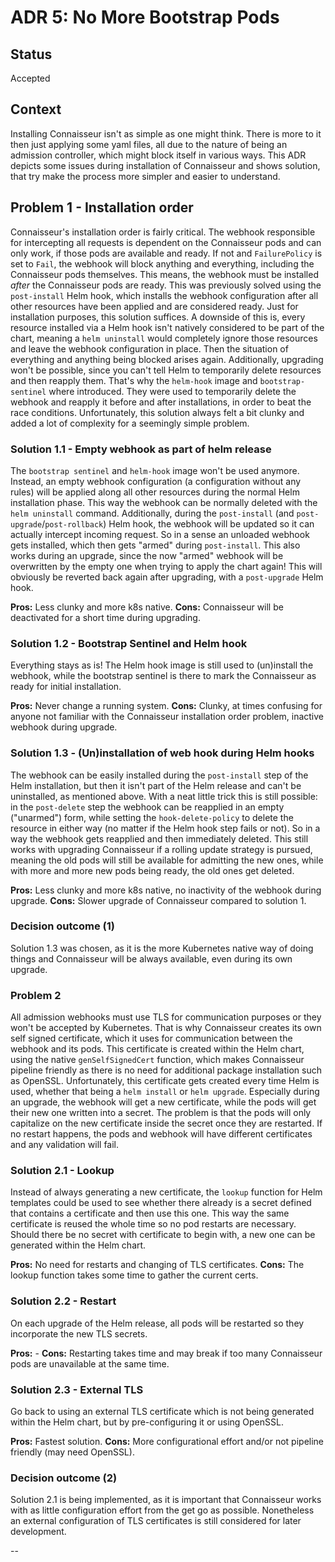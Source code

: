 # ADR 5: No More Bootstrap Pods

## Status

Accepted

## Context

Installing Connaisseur isn't as simple as one might think. There is more to it then just applying some yaml files, all due to the nature of being an admission controller, which might block itself in various ways. This ADR depicts some issues during installation of Connaisseur and shows solution, that try make the process more simpler and easier to understand.

## Problem 1 - Installation order

Connaisseur's installation order is fairly critical. The webhook responsible for intercepting all requests is dependent on the Connaisseur pods and can only work, if those pods are available and ready. If not and  `FailurePolicy` is set to `Fail`, the webhook will block anything and everything, including the Connaisseur pods themselves. This means, the webhook must be installed *after* the Connaisseur pods are ready. This was previously solved using the `post-install` Helm hook, which installs the webhook configuration after all other resources have been applied and are considered ready. Just for installation purposes, this solution suffices. A downside of this is, every resource installed via a Helm hook isn't natively considered to be part of the chart, meaning a `helm uninstall` would completely ignore those resources and leave the webhook configuration in place. Then the situation of everything and anything being blocked arises again. Additionally, upgrading won't be possible, since you can't tell Helm to temporarily delete resources and then reapply them. That's why the `helm-hook` image and `bootstrap-sentinel` where introduced. They were used to temporarily delete the webhook and reapply it before and after installations, in order to beat the race conditions. Unfortunately, this solution always felt a bit clunky and added a lot of complexity for a seemingly simple problem.

### Solution 1.1 - Empty webhook as part of helm release

The `bootstrap sentinel` and `helm-hook` image won't be used anymore. Instead, an empty webhook configuration (a configuration without any rules) will be applied along all other resources during the normal Helm installation phase. This way the webhook can be normally deleted with the `helm uninstall` command. Additionally, during the `post-install` (and `post-upgrade`/`post-rollback`) Helm hook, the webhook will be updated so it can actually intercept incoming request. So in a sense an unloaded webhook gets installed, which then gets "armed" during `post-install`. This also works during an upgrade, since the now "armed" webhook will be overwritten by the empty one when trying to apply the chart again! This will obviously be reverted back again after upgrading, with a `post-upgrade` Helm hook.

**Pros:** Less clunky and more k8s native.
**Cons:** Connaisseur will be deactivated for a short time during upgrading.

### Solution 1.2 - Bootstrap Sentinel and Helm hook

Everything stays as is! The Helm hook image is still used to (un)install the webhook, while the bootstrap sentinel is there to mark the Connaisseur as ready for initial installation.

**Pros:** Never change a running system.
**Cons:** Clunky, at times confusing for anyone not familiar with the Connaisseur installation order problem, inactive webhook during upgrade.

### Solution 1.3 - (Un)installation of web hook during Helm hooks

The webhook can be easily installed during the `post-install` step of the Helm installation, but then it isn't part of the Helm release and can't be uninstalled, as mentioned above. With a neat little trick this is still possible: in the `post-delete` step the webhook can be reapplied in an empty ("unarmed") form, while setting the `hook-delete-policy` to delete the resource in either way (no matter if the Helm hook step fails or not). So in a way the webhook gets reapplied and then immediately deleted. This still works with upgrading Connaisseur if a rolling update strategy is pursued, meaning the old pods will still be available for admitting the new ones, while with more and more new pods being ready, the old ones get deleted.

**Pros:** Less clunky and more k8s native, no inactivity of the webhook during upgrade.
**Cons:** Slower upgrade of Connaisseur compared to solution 1.

### Decision outcome (1)

Solution 1.3 was chosen, as it is the more Kubernetes native way of doing things and Connaisseur will be always available, even during its own upgrade.

### Problem 2

All admission webhooks must use TLS for communication purposes or they won't be accepted by Kubernetes. That is why Connaisseur creates its own self signed certificate, which it uses for communication between the webhook and its pods. This certificate is created within the Helm chart, using the native `genSelfSignedCert` function, which makes Connaisseur pipeline friendly as there is no need for additional package installation such as OpenSSL. Unfortunately, this certificate gets created every time Helm is used, whether that being a `helm install` or `helm upgrade`. Especially during an upgrade, the webhook will get a new certificate, while the pods will get their new one written into a secret. The problem is that the pods will only capitalize on the new certificate inside the secret once they are restarted. If no restart happens, the pods and webhook will have different certificates and any validation will fail.

### Solution 2.1 - Lookup

Instead of always generating a new certificate, the `lookup` function for Helm templates could be used to see whether there already is a secret defined that contains a certificate and then use this one. This way the same certificate is reused the whole time so no pod restarts are necessary. Should there be no secret with certificate to begin with, a new one can be generated within the Helm chart.

**Pros:** No need for restarts and changing of TLS certificates.
**Cons:** The lookup function takes some time to gather the current certs.

### Solution 2.2 - Restart

On each upgrade of the Helm release, all pods will be restarted so they incorporate the new TLS secrets.

**Pros:** -
**Cons:** Restarting takes time and may break if too many Connaisseur pods are unavailable at the same time.

### Solution 2.3 - External TLS

Go back to using an external TLS certificate which is not being generated within the Helm chart, but by pre-configuring it or using OpenSSL.

**Pros:** Fastest solution.
**Cons:** More configurational effort and/or not pipeline friendly (may need OpenSSL).

### Decision outcome (2)

Solution 2.1 is being implemented, as it is important that Connaisseur works with as little configuration effort from the get go as possible. Nonetheless an external configuration of TLS certificates is still considered for later development.

--
